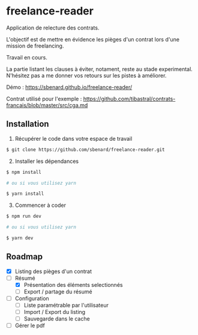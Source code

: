# freelance-reader

Application de relecture des contrats.

L'objectif est de mettre en évidence les pièges d'un contrat lors d'une mission de freelancing.

Travail en cours.

La partie listant les clauses à éviter, notament, reste au stade experimental. N'hésitez pas a me donner vos retours sur les pistes à améliorer.

Démo : https://sbenard.github.io/freelance-reader/

Contrat utilisé pour l'exemple : https://github.com/tibastral/contrats-francais/blob/master/src/cga.md

## Installation

1.  Récupérer le code dans votre espace de travail

```sh
$ git clone https://github.com/sbenard/freelance-reader.git
```

2.  Installer les dépendances

```sh
$ npm install

# ou si vous utilisez yarn

$ yarn install
```

3.  Commencer à coder

```sh
$ npm run dev

# ou si vous utilisez yarn

$ yarn dev
```

## Roadmap

* [x] Listing des pièges d'un contrat
* [ ] Résumé
  * [x] Présentation des éléments selectionnés
  * [ ] Export / partage du résumé
* [ ] Configuration
  * [ ] Liste paramétrable par l'utilisateur
  * [ ] Import / Export du listing
  * [ ] Sauvegarde dans le cache
* [ ] Gérer le pdf
